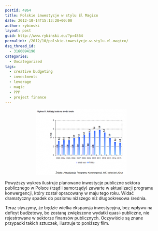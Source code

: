 ```yaml
---
postid: 4864
title: Polskie inwestycje w stylu El Magico
date: 2012-10-14T15:13:28+00:00
author: rybinski
layout: post
guid: http://www.rybinski.eu/?p=4864
permalink: /2012/10/polskie-inwestycje-w-stylu-el-magico/
dsq_thread_id:
  - 3160094196
categories:
  - Uncategorized
tags:
  - creative budgeting
  - investments
  - leverage
  - magic
  - PPP
  - project finance
---
```

<p style="text-align: center;">
  <a href="/uploads/2012/10/MF_inwestycje_publiczne.png"><img class="size-medium wp-image-4865 aligncenter" title="MF_inwestycje_publiczne" src="/uploads/2012/10/MF_inwestycje_publiczne-300x217.png" alt="" width="300" height="217" /></a>
</p>

Powyższy wykres ilustruje planowane inwestycje publiczne sektora publicznego w Polsce (rząd i samorządy) zawarte w aktualizacji programu konwergencji, który został opracowany w maju tego roku. Widać dramatyczny spadek do poziomu niższego niż długookresowa średnia.
  
Teraz słyszymy, że będzie wielka ekspansja inwestycyjna, bez wpływu na deficyt budżetowy, bo zostaną zwiększone wydatki quasi-publiczne, nie rejestrowane w sektorze finansów publicznych. Oczywiście są znane przypadki takich sztuczek, ilustruje to poniższy film.
